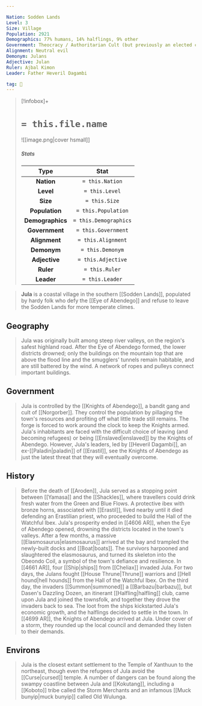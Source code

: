 ```yaml
---

Nation: Sodden Lands
Level: 3
Size: Village
Population: 2921
Demographics: 77% humans, 14% halflings, 9% other
Government: Theocracy / Authoritarian Cult (but previously an elected council)
Alignment: Neutral evil
Demonym: Julans
Adjective: Julan
Ruler: Ajbal Kimon
Leader: Father Heveril Dagambi

tag: 🌃
---
```


> [!infobox]+
> #  `= this.file.name`
> ![[image.png|cover hsmall]]
> ##### Stats
> Type | Stat |
> :---:|:---:|
> **Nation** | `= this.Nation` |
> **Level** | `= this.Level` |
> **Size** | `= this.Size` |
> **Population** | `= this.Population` |
> **Demographics** | `= this.Demographics` |
> **Government** | `= this.Government` |
> **Alignment** | `= this.Alignment` |
> **Demonym** | `= this.Demonym` |
> **Adjective** | `= this.Adjective` |
> **Ruler** | `= this.Ruler` |
> **Leader** | `= this.Leader` |



> **Jula** is a coastal village in the southern [[Sodden Lands]], populated by hardy folk who defy the [[Eye of Abendego]] and refuse to leave the Sodden Lands for more temperate climes.



## Geography

> Jula was originally built among steep river valleys, on the region's safest highland road. After the Eye of Abendego formed, the lower districts drowned; only the buildings on the mountain top that are above the flood line and the smugglers' tunnels remain habitable, and are still battered by the wind. A network of ropes and pulleys connect important buildings.


## Government

> Jula is controlled by the [[Knights of Abendego]], a bandit gang and cult of [[Norgorber]]. They control the population by pillaging the town's resources and profiting off what little trade still remains. The forge is forced to work around the clock to keep the Knights armed.
> Jula's inhabitants are faced with the difficult choice of leaving (and becoming refugees) or being [[Enslaved|enslaved]] by the Knights of Abendego. However, Jula's leaders, led by [[Heveril Dagambi]], an ex-[[Paladin|paladin]] of [[Erastil]], see the Knights of Abendego as just the latest threat that they will eventually overcome.


## History

> Before the death of [[Aroden]], Jula served as a stopping point between [[Yamasa]] and the [[Shackles]], where travellers could drink fresh water from the Green and Blue Flows. A protective ibex with bronze horns, associated with [[Erastil]], lived nearby until it died defending an Erastilian priest, who proceeded to build the Hall of the Watchful Ibex. Jula's prosperity ended in [[4606 AR]], when the Eye of Abendego opened, drowning the districts located in the town's valleys.
> After a few months, a massive [[Elasmosaurus|elasmosaurus]] arrived at the bay and trampled the newly-built docks and [[Boat|boats]]. The survivors harpooned and slaughtered the elasmosaurus, and turned its skeleton into the Obeondo Coil, a symbol of the town's defiance and resilience.
> In [[4661 AR]], four [[Ship|ships]] from [[Cheliax]] invaded Jula. For two days, the Julans fought [[House Thrune|Thrune]] warriors and [[Hell hound|hell hounds]] from the Hall of the Watchful Ibex. On the third day, the invaders [[Summon|summoned]] a [[Barbazu|barbazu]], but Dasen's Dazzling Dozen, an itinerant [[Halfling|halfling]] club, came upon Jula and joined the townsfolk, and together they drove the invaders back to sea. The loot from the ships kickstarted Jula's economic growth, and the halflings decided to settle in the town.
> In [[4699 AR]], the Knights of Abendego arrived at Jula. Under cover of a storm, they rounded up the local council and demanded they listen to their demands.


## Environs

> Jula is the closest extant settlement to the Temple of Xanthuun to the northeast, though even the refugees of Jula avoid the [[Curse|cursed]] temple.
> A number of dangers can be found along the swampy coastline between Jula and [[Kokutang]], including a [[Koboto]] tribe called the Storm Merchants and an infamous [[Muck bunyip|muck bunyip]] called Old Wulunga.







